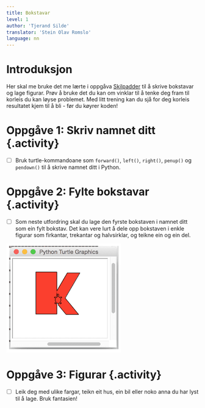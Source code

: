 ```yaml
---
title: Bokstavar
level: 1
author: 'Tjerand Silde'
translator: 'Stein Olav Romslo'
language: nn
---
```



# Introduksjon

Her skal me bruke det me lærte i oppgåva
[Skilpadder](../skilpadder/skilpadder.html) til å skrive bokstavar og lage
figurar. Prøv å bruke det du kan om vinklar til å tenke deg fram til korleis du
kan løyse problemet. Med litt trening kan du sjå for deg korleis resultatet kjem
til å bli - før du køyrer koden!


# Oppgåve 1: Skriv namnet ditt {.activity}

- [ ] Bruk turtle-kommandoane som `forward()`, `left()`, `right()`, `penup()` og
  `pendown()` til å skrive namnet ditt i Python.


# Oppgåve 2: Fylte bokstavar {.activity}

- [ ] Som neste utfordring skal du lage den fyrste bokstaven i namnet ditt som
  ein fylt bokstav. Det kan vere lurt å dele opp bokstaven i enkle figurar som
  firkantar, trekantar og halvsirklar, og teikne ein og ein del.

![Bilete av ein stor raud K teikna med skilpadde](stor_k.png)


# Oppgåve 3: Figurar {.activity}

- [ ] Leik deg med ulike fargar, teikn eit hus, ein bil eller noko anna du har
  lyst til å lage. Bruk fantasien!
